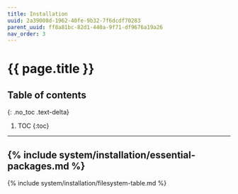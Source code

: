 ```yaml
---
title: Installation
uuid: 2a39008d-1962-40fe-9b32-7f6dcdf70283
parent_uuid: ff8a81bc-82d1-440a-9f71-df9676a19a26
nav_order: 3
---
```


# {{ page.title }}

## Table of contents
{: .no_toc .text-delta}

1. TOC
{:toc}

---

{% include system/installation/essential-packages.md %}
---
{% include system/installation/filesystem-table.md %}
